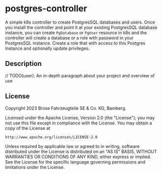 # postgres-controller
A simple k8s controller to create PostgresSQL databases and users. Once you install the controller and point it at your existing PostgresSQL database instance, you can create `PgDatabase` or `PgUser` resource in k8s 
and the controller will create a database or a role with password in your PostgresSQL instance. 
Create a role that with access to this Postgres Instance and optionally update privileges.

## Description
// TODO(user): An in-depth paragraph about your project and overview of use


## License

Copyright 2023 Brose Fahrzeugteile SE & Co. KG, Bamberg.

Licensed under the Apache License, Version 2.0 (the "License");
you may not use this file except in compliance with the License.
You may obtain a copy of the License at

    http://www.apache.org/licenses/LICENSE-2.0

Unless required by applicable law or agreed to in writing, software
distributed under the License is distributed on an "AS IS" BASIS,
WITHOUT WARRANTIES OR CONDITIONS OF ANY KIND, either express or implied.
See the License for the specific language governing permissions and
limitations under the License.

